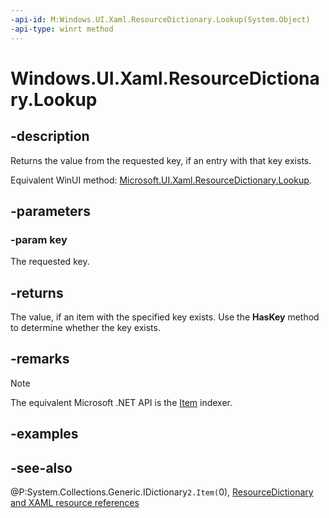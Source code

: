 ```yaml
---
-api-id: M:Windows.UI.Xaml.ResourceDictionary.Lookup(System.Object)
-api-type: winrt method
---
```


<!-- Method syntax
public object Lookup(System.Object key)
-->

# Windows.UI.Xaml.ResourceDictionary.Lookup

## -description
Returns the value from the requested key, if an entry with that key exists.

Equivalent WinUI method: [Microsoft.UI.Xaml.ResourceDictionary.Lookup](/windows/winui/api/microsoft.ui.xaml.resourcedictionary.lookup).

## -parameters
### -param key
The requested key.

## -returns
The value, if an item with the specified key exists. Use the **HasKey** method to determine whether the key exists.

## -remarks
> [!NOTE]
> The equivalent Microsoft .NET API is the [Item](/dotnet/api/system.windows.resourcedictionary.item) indexer.

## -examples

## -see-also
@P:System.Collections.Generic.IDictionary`2.Item(`0), [ResourceDictionary and XAML resource references](/windows/uwp/controls-and-patterns/resourcedictionary-and-xaml-resource-references)
